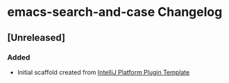<!-- Keep a Changelog guide -> https://keepachangelog.com -->

# emacs-search-and-case Changelog

## [Unreleased]
### Added
- Initial scaffold created from [IntelliJ Platform Plugin Template](https://github.com/JetBrains/intellij-platform-plugin-template)
